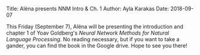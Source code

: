 Title: Alëna presents NNM Intro & Ch. 1
Author: Ayla Karakas
Date: 2018-09-07

This Friday (September 7), Alëna will be presenting the introduction and chapter 1 of Yoav Goldberg's *Neural Network Methods for Natural Language Processing*.
No reading necessary, but if you want to take a gander, you can find the book in the Google drive.
Hope to see you there!
